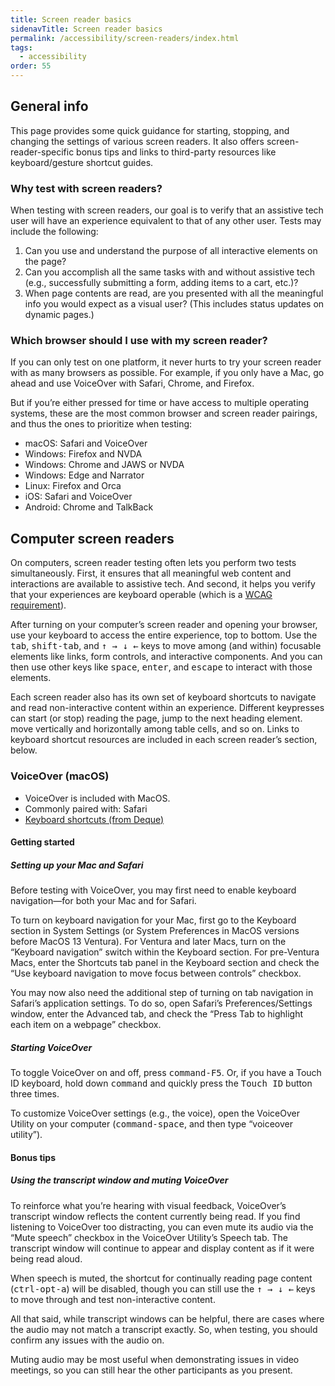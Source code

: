 ```yaml
---
title: Screen reader basics
sidenavTitle: Screen reader basics
permalink: /accessibility/screen-readers/index.html
tags:
  - accessibility
order: 55
---
```


## General info

This page provides some quick guidance for starting, stopping, and changing the settings of various screen readers. It also offers screen-reader-specific bonus tips and links to third-party resources like keyboard/gesture shortcut guides.

### Why test with screen readers?

When testing with screen readers, our goal is to verify that an assistive tech user will have an experience equivalent to that of any other user. Tests may include the following:

1. Can you use and understand the purpose of all interactive elements on the page?
2. Can you accomplish all the same tasks with and without assistive tech (e.g., successfully submitting a form, adding items to a cart, etc.)?
3. When page contents are read, are you presented with all the meaningful info you would expect as a visual user? (This includes status updates on dynamic pages.)

### Which browser should I use with my screen reader?

If you can only test on one platform, it never hurts to try your screen reader with as many browsers as possible. For example, if you only have a Mac, go ahead and use VoiceOver with Safari, Chrome, and Firefox.

But if you’re either pressed for time or have access to multiple operating systems, these are the most common browser and screen reader pairings, and thus the ones to prioritize when testing:

- macOS: Safari and VoiceOver
- Windows: Firefox and NVDA
- Windows: Chrome and JAWS or NVDA
- Windows: Edge and Narrator
- Linux: Firefox and Orca
- iOS: Safari and VoiceOver
- Android: Chrome and TalkBack

## Computer screen readers

On computers, screen reader testing often lets you perform two tests simultaneously. First, it ensures that all meaningful web content and interactions are available to assistive tech. And second, it helps you verify that your experiences are keyboard operable (which is a [WCAG requirement](https://www.w3.org/WAI/WCAG21/Understanding/keyboard-accessible.html)).

After turning on your computer’s screen reader and opening your browser, use your keyboard to access the entire experience, top to bottom. Use the <kbd>tab</kbd>, <kbd>shift-tab</kbd>, and <kbd>↑ → ↓ ←</kbd> keys to move among (and within) focusable elements like links, form controls, and interactive components. And you can then use other keys like <kbd>space</kbd>, <kbd>enter</kbd>, and <kbd>escape</kbd> to interact with those elements.

Each screen reader also has its own set of keyboard shortcuts to navigate and read non-interactive content within an experience. Different keypresses can start (or stop) reading the page, jump to the next heading element. move vertically and horizontally among table cells, and so on. Links to keyboard shortcut resources are included in each screen reader’s section, below.

### VoiceOver (macOS)

- VoiceOver is included with MacOS.
- Commonly paired with: Safari
- [Keyboard shortcuts (from Deque)](https://dequeuniversity.com/screenreaders/voiceover-keyboard-shortcuts)

#### Getting started

##### Setting up your Mac and Safari

Before testing with VoiceOver, you may first need to enable keyboard navigation—for both your Mac and for Safari.

To turn on keyboard navigation for your Mac, first go to the Keyboard section in System Settings (or System Preferences in MacOS versions before MacOS 13 Ventura).
For Ventura and later Macs, turn on the “Keyboard navigation” switch within the Keyboard section. For pre-Ventura Macs, enter the Shortcuts tab panel in the Keyboard section and check the “Use keyboard navigation to move focus between controls” checkbox.

You may now also need the additional step of turning on tab navigation in Safari’s application settings. To do so, open Safari’s Preferences/Settings window, enter the Advanced tab, and check the “Press Tab to highlight each item on a webpage” checkbox.

##### Starting VoiceOver

To toggle VoiceOver on and off, press <kbd>command-F5</kbd>. Or, if you have a Touch ID keyboard, hold down <kbd>command</kbd> and quickly press the <kbd>Touch ID</kbd> button three times.

To customize VoiceOver settings (e.g., the voice), open the VoiceOver Utility on your computer (<kbd>command-space</kbd>, and then type “voiceover utility”).

#### Bonus tips

##### Using the transcript window and muting VoiceOver

To reinforce what you’re hearing with visual feedback, VoiceOver’s transcript window reflects the content currently being read. If you find listening to VoiceOver too distracting, you can even mute its audio via the “Mute speech” checkbox in the VoiceOver Utility’s Speech tab. The transcript window will continue to appear and display content as if it were being read aloud.

When speech is muted, the shortcut for continually reading page content (<kbd>ctrl-opt-a</kbd>) will be disabled, though you can still use the <kbd>↑ → ↓ ←</kbd> keys to move through and test non-interactive content.

All that said, while transcript windows can be helpful, there are cases where the audio may not match a transcript exactly. So, when testing, you should confirm any issues with the audio on.

Muting audio may be most useful when demonstrating issues in video meetings, so you can still hear the other participants as you present.
